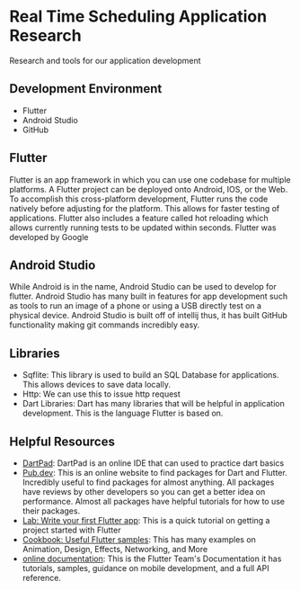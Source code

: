 # Real Time Scheduling Application Research

Research and tools for our application development

## Development Environment
- Flutter
- Android Studio
- GitHub
## Flutter
Flutter is an app framework in which you can use one codebase for multiple platforms. 
A Flutter project can be deployed onto Android, IOS, or the Web. 
To accomplish this cross-platform development, Flutter runs the code natively before adjusting for the platform. 
This allows for faster testing of applications. 
Flutter also includes a feature called hot reloading which allows currently running tests to be updated within seconds.
Flutter was developed by Google
## Android Studio
While Android is in the name, Android Studio can be used to develop for flutter. 
Android Studio has many built in features for app development such as tools to run an image of a phone or using a USB directly test on a physical device. 
Android Studio is built off of intellij thus, it has built GitHub functionality making git commands incredibly easy.
## Libraries
- Sqflite: This library is used to build an SQL Database for applications. This allows devices to save data locally.
- Http: We can use this to issue http request
- Dart Libraries: Dart has many libraries that will be helpful in application development. This is the language Flutter is based on. 
## Helpful Resources
- [DartPad](https://www.dartpad.dev/?): DartPad is an online IDE that can used to practice dart basics
- [Pub.dev](https://pub.dev/): This is an online website to find packages for Dart and Flutter. 
Incredibly useful to find packages for almost anything. All packages have reviews by other developers so you can get a better idea on performance. 
Almost all packages have helpful tutorials for how to use their packages.
- [Lab: Write your first Flutter app](https://flutter.dev/docs/get-started/codelab): This is a quick tutorial on getting a project started with Flutter
- [Cookbook: Useful Flutter samples](https://flutter.dev/docs/cookbook): This has many examples on Animation, Design, Effects, Networking, and More
- [online documentation](https://flutter.dev/docs): This is the Flutter Team's Documentation it has tutorials,
samples, guidance on mobile development, and a full API reference.
